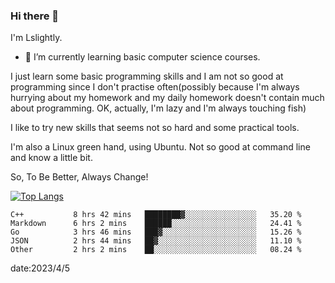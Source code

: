 ### Hi there 👋

I'm Lslightly.

- 🌱 I’m currently learning basic computer science courses.

I just learn some basic programming skills and I am not so good at programming since I don't practise often(possibly because I'm always hurrying about my homework and my daily homework doesn't contain much about programming. OK, actually, I'm lazy and I'm always touching fish)

I like to try new skills that seems not so hard and some practical tools.

I'm also a Linux green hand, using Ubuntu. Not so good at command line and know a little bit.

So, To Be Better, Always Change!

[![Top Langs](https://github-readme-stats.vercel.app/api/top-langs/?username=Lslightly&layout=compact)](https://github.com/anuraghazra/github-readme-stats)

<!--START_SECTION:waka-->

```text
C++           8 hrs 42 mins   ████████▓░░░░░░░░░░░░░░░░   35.20 %
Markdown      6 hrs 2 mins    ██████░░░░░░░░░░░░░░░░░░░   24.41 %
Go            3 hrs 46 mins   ███▓░░░░░░░░░░░░░░░░░░░░░   15.26 %
JSON          2 hrs 44 mins   ██▓░░░░░░░░░░░░░░░░░░░░░░   11.10 %
Other         2 hrs 2 mins    ██░░░░░░░░░░░░░░░░░░░░░░░   08.24 %
```

<!--END_SECTION:waka-->

date:2023/4/5

